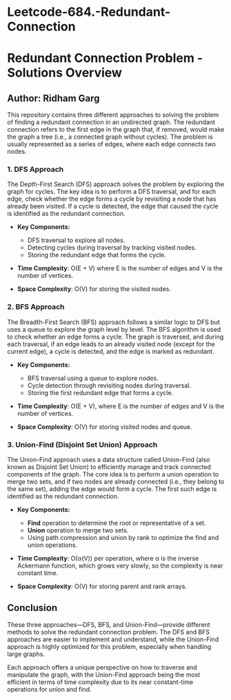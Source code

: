 # Leetcode-684.-Redundant-Connection

# Redundant Connection Problem - Solutions Overview

## Author: Ridham Garg

This repository contains three different approaches to solving the problem of finding a redundant connection in an undirected graph. The redundant connection refers to the first edge in the graph that, if removed, would make the graph a tree (i.e., a connected graph without cycles). The problem is usually represented as a series of edges, where each edge connects two nodes.

### 1. **DFS Approach**
The Depth-First Search (DFS) approach solves the problem by exploring the graph for cycles. The key idea is to perform a DFS traversal, and for each edge, check whether the edge forms a cycle by revisiting a node that has already been visited. If a cycle is detected, the edge that caused the cycle is identified as the redundant connection.

- **Key Components:**
  - DFS traversal to explore all nodes.
  - Detecting cycles during traversal by tracking visited nodes.
  - Storing the redundant edge that forms the cycle.

- **Time Complexity**: O(E + V) where E is the number of edges and V is the number of vertices.
- **Space Complexity**: O(V) for storing the visited nodes.

### 2. **BFS Approach**
The Breadth-First Search (BFS) approach follows a similar logic to DFS but uses a queue to explore the graph level by level. The BFS algorithm is used to check whether an edge forms a cycle. The graph is traversed, and during each traversal, if an edge leads to an already visited node (except for the current edge), a cycle is detected, and the edge is marked as redundant.

- **Key Components:**
  - BFS traversal using a queue to explore nodes.
  - Cycle detection through revisiting nodes during traversal.
  - Storing the first redundant edge that forms a cycle.

- **Time Complexity**: O(E + V), where E is the number of edges and V is the number of vertices.
- **Space Complexity**: O(V) for storing visited nodes and queue.

### 3. **Union-Find (Disjoint Set Union) Approach**
The Union-Find approach uses a data structure called Union-Find (also known as Disjoint Set Union) to efficiently manage and track connected components of the graph. The core idea is to perform a union operation to merge two sets, and if two nodes are already connected (i.e., they belong to the same set), adding the edge would form a cycle. The first such edge is identified as the redundant connection.

- **Key Components:**
  - **Find** operation to determine the root or representative of a set.
  - **Union** operation to merge two sets.
  - Using path compression and union by rank to optimize the find and union operations.

- **Time Complexity**: O(α(V)) per operation, where α is the inverse Ackermann function, which grows very slowly, so the complexity is near constant time.
- **Space Complexity**: O(V) for storing parent and rank arrays.

## Conclusion
These three approaches—DFS, BFS, and Union-Find—provide different methods to solve the redundant connection problem. The DFS and BFS approaches are easier to implement and understand, while the Union-Find approach is highly optimized for this problem, especially when handling large graphs.

Each approach offers a unique perspective on how to traverse and manipulate the graph, with the Union-Find approach being the most efficient in terms of time complexity due to its near constant-time operations for union and find.
